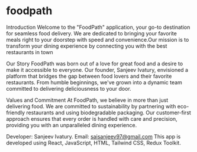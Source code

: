 # foodpath
Introduction
Welcome to the "FoodPath" application, your go-to destination for seamless food delivery. We are dedicated to bringing your favorite meals right to your doorstep with speed and convenience.Our mission is to transform your dining experience by connecting you with the best restaurants in town

Our Story
FoodPath was born out of a love for great food and a desire to make it accessible to everyone. Our founder, Sanjeev Ivatury, envisioned a platform that bridges the gap between food lovers and their favorite restaurants. From humble beginnings, we've grown into a dynamic team committed to delivering deliciousness to your door.

Values and Commitment
At FoodPath, we believe in more than just delivering food. We are committed to sustainability by partnering with eco-friendly restaurants and using biodegradable packaging. Our customer-first approach ensures that every order is handled with care and precision, providing you with an unparalleled dining experience.

Developer: Sanjeev Ivatury.
Email: saisanjeev97@gmail.com
This app is developed using React, JavaScript, HTML, Tailwind CSS, Redux Toolkit.
